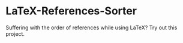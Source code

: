 # LaTeX-References-Sorter
Suffering with the order of references while using LaTeX? Try out this project.
